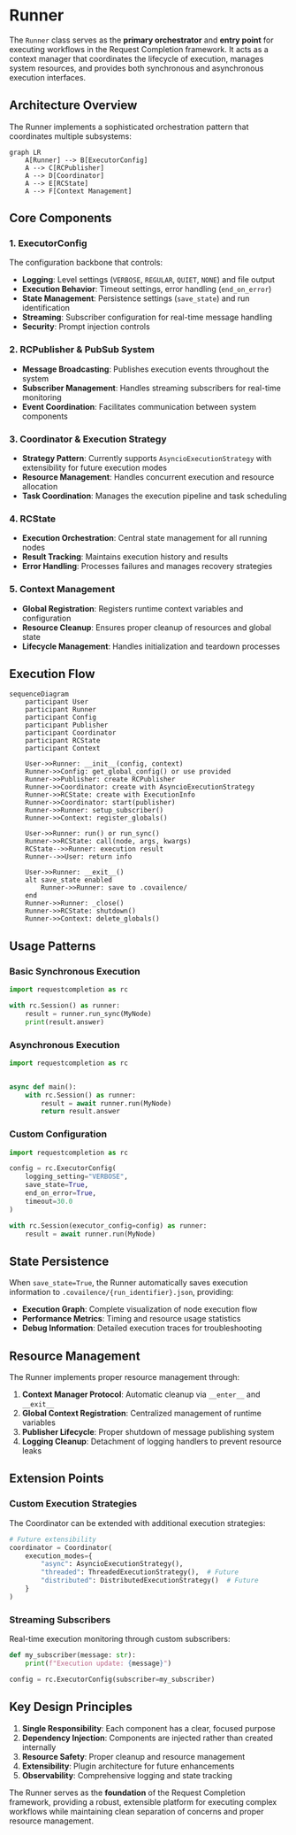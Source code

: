# Runner

The `Runner` class serves as the **primary orchestrator** and **entry point** for executing workflows in the Request Completion framework. It acts as a context manager that coordinates the lifecycle of execution, manages system resources, and provides both synchronous and asynchronous execution interfaces.

## Architecture Overview

The Runner implements a sophisticated orchestration pattern that coordinates multiple subsystems:

```mermaid
graph LR
    A[Runner] --> B[ExecutorConfig]
    A --> C[RCPublisher]
    A --> D[Coordinator]
    A --> E[RCState]
    A --> F[Context Management]
```

## Core Components

### 1. ExecutorConfig
The configuration backbone that controls:

- **Logging**: Level settings (`VERBOSE`, `REGULAR`, `QUIET`, `NONE`) and file output
- **Execution Behavior**: Timeout settings, error handling (`end_on_error`)
- **State Management**: Persistence settings (`save_state`) and run identification
- **Streaming**: Subscriber configuration for real-time message handling
- **Security**: Prompt injection controls

### 2. RCPublisher & PubSub System
- **Message Broadcasting**: Publishes execution events throughout the system
- **Subscriber Management**: Handles streaming subscribers for real-time monitoring
- **Event Coordination**: Facilitates communication between system components

### 3. Coordinator & Execution Strategy
- **Strategy Pattern**: Currently supports `AsyncioExecutionStrategy` with extensibility for future execution modes
- **Resource Management**: Handles concurrent execution and resource allocation
- **Task Coordination**: Manages the execution pipeline and task scheduling

### 4. RCState
- **Execution Orchestration**: Central state management for all running nodes
- **Result Tracking**: Maintains execution history and results
- **Error Handling**: Processes failures and manages recovery strategies

### 5. Context Management
- **Global Registration**: Registers runtime context variables and configuration
- **Resource Cleanup**: Ensures proper cleanup of resources and global state
- **Lifecycle Management**: Handles initialization and teardown processes

## Execution Flow

```mermaid
sequenceDiagram
    participant User
    participant Runner
    participant Config
    participant Publisher
    participant Coordinator
    participant RCState
    participant Context
    
    User->>Runner: __init__(config, context)
    Runner->>Config: get_global_config() or use provided
    Runner->>Publisher: create RCPublisher
    Runner->>Coordinator: create with AsyncioExecutionStrategy
    Runner->>RCState: create with ExecutionInfo
    Runner->>Coordinator: start(publisher)
    Runner->>Runner: setup_subscriber()
    Runner->>Context: register_globals()
    
    User->>Runner: run() or run_sync()
    Runner->>RCState: call(node, args, kwargs)
    RCState-->>Runner: execution result
    Runner-->>User: return info
    
    User->>Runner: __exit__()
    alt save_state enabled
        Runner->>Runner: save to .covailence/
    end
    Runner->>Runner: _close()
    Runner->>RCState: shutdown()
    Runner->>Context: delete_globals()
```

## Usage Patterns

### Basic Synchronous Execution

```python
import requestcompletion as rc

with rc.Session() as runner:
    result = runner.run_sync(MyNode)
    print(result.answer)
```

### Asynchronous Execution

```python
import requestcompletion as rc


async def main():
    with rc.Session() as runner:
        result = await runner.run(MyNode)
        return result.answer
```

### Custom Configuration

```python
import requestcompletion as rc

config = rc.ExecutorConfig(
    logging_setting="VERBOSE",
    save_state=True,
    end_on_error=True,
    timeout=30.0
)

with rc.Session(executor_config=config) as runner:
    result = await runner.run(MyNode)
```

## State Persistence

When `save_state=True`, the Runner automatically saves execution information to `.covailence/{run_identifier}.json`, providing:
- **Execution Graph**: Complete visualization of node execution flow
- **Performance Metrics**: Timing and resource usage statistics
- **Debug Information**: Detailed execution traces for troubleshooting

## Resource Management

The Runner implements proper resource management through:

1. **Context Manager Protocol**: Automatic cleanup via `__enter__` and `__exit__`
2. **Global Context Registration**: Centralized management of runtime variables
3. **Publisher Lifecycle**: Proper shutdown of message publishing system
4. **Logging Cleanup**: Detachment of logging handlers to prevent resource leaks

## Extension Points

### Custom Execution Strategies
The Coordinator can be extended with additional execution strategies:
```python
# Future extensibility
coordinator = Coordinator(
    execution_modes={
        "async": AsyncioExecutionStrategy(),
        "threaded": ThreadedExecutionStrategy(),  # Future
        "distributed": DistributedExecutionStrategy()  # Future
    }
)
```

### Streaming Subscribers
Real-time execution monitoring through custom subscribers:
```python
def my_subscriber(message: str):
    print(f"Execution update: {message}")

config = rc.ExecutorConfig(subscriber=my_subscriber)
```

## Key Design Principles

1. **Single Responsibility**: Each component has a clear, focused purpose
2. **Dependency Injection**: Components are injected rather than created internally
3. **Resource Safety**: Proper cleanup and resource management
4. **Extensibility**: Plugin architecture for future enhancements
5. **Observability**: Comprehensive logging and state tracking

The Runner serves as the **foundation** of the Request Completion framework, providing a robust, extensible platform for executing complex workflows while maintaining clean separation of concerns and proper resource management.
